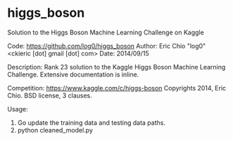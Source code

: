 higgs_boson
===========

Solution to the Higgs Boson Machine Learning Challenge on Kaggle

Code: https://github.com/log0/higgs_boson
Author: Eric Chio "log0" <ckieric [dot] gmail [dot] com>
Date: 2014/09/15

Description:
Rank 23 solution to the Kaggle Higgs Boson Machine Learning Challenge.
Extensive documentation is inline.

Competition: https://www.kaggle.com/c/higgs-boson
Copyrights 2014, Eric Chio.
BSD license, 3 clauses.

Usage:
1. Go update the training data and testing data paths.
2. python cleaned_model.py
